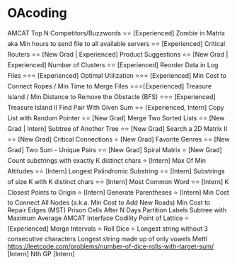 # OAcoding


AMCAT
Top N Competitors/Buzzwords ⭐⭐ [Experienced]
Zombie in Matrix aka Min hours to send file to all available servers ⭐⭐ [Experienced]
Critical Routers ⭐⭐ [New Grad | Experienced]
Product Suggestions ⭐⭐ [New Grad | Experienced]
Number of Clusters ⭐⭐ [Experienced]
Reorder Data in Log Files ⭐⭐⭐ [Experienced]
Optimal Utilization ⭐⭐⭐ [Experienced]
Min Cost to Connect Ropes / Min Time to Merge Files ⭐⭐⭐[Experienced]
Treasure Island / Min Distance to Remove the Obstacle (BFS) ⭐⭐⭐ [Experienced]
Treasure Island II
Find Pair With Given Sum ⭐⭐ [Experienced, Intern]
Copy List with Random Pointer ⭐⭐ [New Grad]
Merge Two Sorted Lists ⭐⭐ [New Grad | Intern]
Subtree of Another Tree ⭐⭐ [New Grad]
Search a 2D Matrix II ⭐⭐ [New Grad]
Critical Connections ⭐ [New Grad]
Favorite Genres ⭐⭐ [New Grad]
Two Sum - Unique Pairs ⭐⭐ [New Grad]
Spiral Matrix ⭐ [New Grad]
Count substrings with exactly K distinct chars ⭐ [Intern]
Max Of Min Altitudes ⭐⭐ [Intern]
Longest Palindromic Substring ⭐⭐ [Intern]
Substrings of size K with K distinct chars ⭐⭐ [Intern]
Most Common Word ⭐⭐ [Intern]
K Closest Points to Origin ⭐ [Intern]
Generate Parentheses ⭐ [Intern]
Min Cost to Connect All Nodes (a.k.a. Min Cost to Add New Roads)
Min Cost to Repair Edges (MST)
Prison Cells After N Days
Partition Labels
Subtree with Maximum Average
AMCAT Interface
Codility
Point of Lattice ⭐ [Experienced]
Merge Intervals ⭐
Roll Dice ⭐
Longest string without 3 consecutive characters
Longest string made up of only vowels
Mettl
https://leetcode.com/problems/number-of-dice-rolls-with-target-sum/ [Intern]
Nth GP [Intern]
